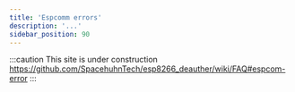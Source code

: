 ```yaml
---
title: 'Espcomm errors'
description: '...'
sidebar_position: 90
---
```


:::caution
This site is under construction
https://github.com/SpacehuhnTech/esp8266_deauther/wiki/FAQ#espcom-error
:::
